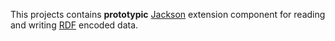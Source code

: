 This projects contains **prototypic** [Jackson](http://wiki.fasterxml.com/JacksonHome) 
extension component for reading and writing [RDF](http://commonsrdf.incubator.apache.org) 
encoded data.
